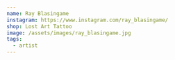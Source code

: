 ```yaml
---
name: Ray Blasingame
instagram: https://www.instagram.com/ray_blasingame/
shop: Lost Art Tattoo
image: /assets/images/ray_blasingame.jpg
tags:
  - artist
---
```


